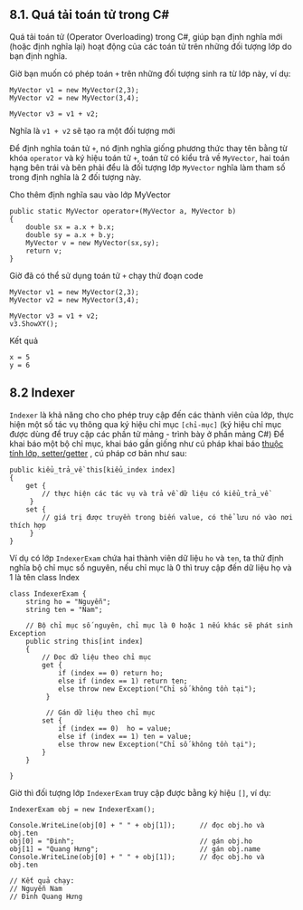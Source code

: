 ## 8.1. Quá tải toán tử trong C#
Quá tải toán tử (Operator Overloading) trong C#, giúp bạn định nghĩa mới (hoặc định nghĩa lại) hoạt động của các toán tử trên những đối tượng lớp do bạn định nghĩa.

Giờ bạn muốn có phép toán `+` trên những đối tượng sinh ra từ lớp này, ví dụ:
```CSharp
MyVector v1 = new MyVector(2,3);
MyVector v2 = new MyVector(3,4);

MyVector v3 = v1 + v2;
```

Nghĩa là `v1 + v2` sẽ tạo ra một đối tượng mới

Để định nghĩa toán tử `+`, nó định nghĩa giống phương thức thay tên bằng từ khóa `operator` và ký hiệu toán tử `+`, toán tử có kiểu trả về `MyVector`, hai toán hạng bên trái và bên phải đểu là đối tượng lớp `MyVector` nghĩa làm tham số trong định nghĩa là 2 đối tượng này.

Cho thêm định nghĩa sau vào lớp MyVector
```CSharp
public static MyVector operator+(MyVector a, MyVector b)
{
    double sx = a.x + b.x;
    double sy = a.x + b.y;
    MyVector v = new MyVector(sx,sy);
    return v;
}
```

Giờ đã có thể sử dụng toán tử `+` chạy thử đoạn code
```CSharp
MyVector v1 = new MyVector(2,3);
MyVector v2 = new MyVector(3,4);

MyVector v3 = v1 + v2;
v3.ShowXY();
```

Kết quả
```
x = 5
y = 6
```


## 8.2 Indexer
`Indexer` là khả năng cho cho phép truy cập đến các thành viên của lớp, thực hiện một số tác vụ thông qua ký hiệu chỉ mục `[chỉ-mục]` (ký hiệu chỉ mục được dùng để truy cập các phần tử mảng - trình bày ở phần mảng C#)
Để khai báo một bộ chỉ mục, khai báo gần giống như cú pháp khai báo [thuộc tính lớp, setter/getter](https://xuanthulab.net/su-dung-lop-thuoc-tinh-trong-c-tao-va-su-dung-doi-tuong-lop.html#Properties) , cú pháp cơ bản như sau:

```CSharp
public kiểu_trả_về this[kiểu_index index]
{
    get {
        // thực hiện các tác vụ và trả về dữ liệu có kiểu_trả_về
     }
    set {
        // giá trị được truyền trong biến value, có thể lưu nó vào nơi thích hợp
     }
}
```
Ví dụ có lớp `IndexerExam` chứa hai thành viên dữ liệu `ho` và `ten`, ta thử định nghĩa bộ chỉ mục số nguyên, nếu chỉ mục là 0 thì truy cập đến dữ liệu họ và 1 là tên
class Index
```Csharp
class IndexerExam {
    string ho = "Nguyễn";
    string ten = "Nam";

    // Bộ chỉ mục số nguyên, chỉ mục là 0 hoặc 1 nếu khác sẽ phát sinh Exception
    public string this[int index]
    {
        // Đọc dữ liệu theo chỉ mục
        get {
            if (index == 0) return ho;
            else if (index == 1) return ten;
            else throw new Exception("Chỉ số không tồn tại");
         }

         // Gán dữ liệu theo chỉ mục
        set {
            if (index == 0)  ho = value;
            else if (index == 1) ten = value;
            else throw new Exception("Chỉ số không tồn tại");
        }
    }

}
```

Giờ thì đối tượng lớp `IndexerExam` truy cập được bằng ký hiệu `[]`, ví dụ:
```CSharp
IndexerExam obj = new IndexerExam();

Console.WriteLine(obj[0] + " " + obj[1]);      // đọc obj.ho và obj.ten
obj[0] = "Đinh";                               // gán obj.ho
obj[1] = "Quang Hưng";                         // gán obj.name
Console.WriteLine(obj[0] + " " + obj[1]);      // đọc obj.ho và obj.ten

// Kết quả chạy:
// Nguyễn Nam
// Đinh Quang Hưng
```